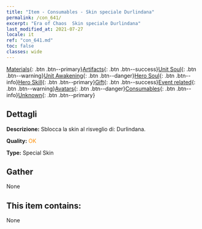 ```yaml
---
title: "Item - Consumables - Skin speciale Durlindana"
permalink: /con_641/
excerpt: "Era of Chaos  Skin speciale Durlindana"
last_modified_at: 2021-07-27
locale: it
ref: "con_641.md"
toc: false
classes: wide
---
```

 [Materials](/ItemsIT/){: .btn .btn--primary}[Artifacts](/ItemsIT/Artifacts/){: .btn .btn--success}[Unit Soul](/ItemsIT/UnitSoul/){: .btn .btn--warning}[Unit Awakening](/ItemsIT/UnitAwakening/){: .btn .btn--danger}[Hero Soul](/ItemsIT/HeroSoul/){: .btn .btn--info}[Hero Skill](/ItemsIT/HeroSkill/){: .btn .btn--primary}[Gift](/ItemsIT/Gift/){: .btn .btn--success}[Event related](/ItemsIT/Events/){: .btn .btn--warning}[Avatars](/ItemsIT/Avatars/){: .btn .btn--danger}[Consumables](/ItemsIT/Consumables/){: .btn .btn--info}[Unknown](/ItemsIT/Unknown/){: .btn .btn--primary}

## Dettagli
 **Descrizione:** Sblocca la skin al risveglio di: Durlindana.

 **Quality:** <span style="color: #FF8C00">OK</span>

 **Type:** Special Skin

## Gather

  None

## This item contains:

  None


